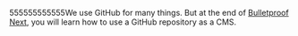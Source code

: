 555555555555We use GitHub for many things. But at the end of [Bulletproof Next](https://getstarted.sh/bulletproof-next), you will learn how to use a GitHub repository as a CMS.
